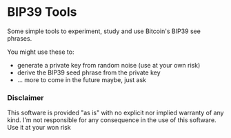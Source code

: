 # BIP39 Tools

Some simple tools to experiment, study and use Bitcoin's BIP39 see phrases.

You might use these to:
- generate a private key from random noise (use at your own risk)
- derive the BIP39 seed phrase from the private key
- ... more to come in the future maybe, just ask


### Disclaimer
This software is provided "as is" with no explicit nor implied warranty of any kind. I'm not responsible for any consequence in the use of this software. Use it at your won risk
